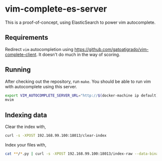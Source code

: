 # vim-complete-es-server

This is a proof-of-concept, using ElasticSearch to power vim autocomplete.


## Requirements

Redirect `vim` autocompletion using https://github.com/gatoatigrado/vim-complete-client. It doesn't do much in the way of scoring.


## Running

After checking out the repository, run `make`. You should be able to run vim with autocomplete using this server.

```bash
export VIM_AUTOCOMPLETE_SERVER_URL="http://$(docker-machine ip default):18013/complete"
mvim
```


## Indexing data

Clear the index with,

```bash
curl -s -XPOST 192.168.99.100:18013/clear-index
```

Index your files with,

```bash
cat **/*.py | curl -s -XPOST 192.168.99.100:18013/index-raw --data-binary @-
```
